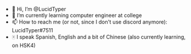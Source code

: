 - 👋 Hi, I’m @LucidTyper
- 🌱 I’m currently learning computer engineer at college
- 📫 How to reach me (or not, since I don't use discord anymore): LucidTyper#7511
- 🀄 I speak Spanish, English and a bit of Chinese (also currently learning, on HSK4)

